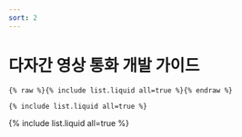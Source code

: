 ```yaml
---
sort: 2
---
```


# 다자간 영상 통화 개발 가이드

```
{% raw %}{% include list.liquid all=true %}{% endraw %}

{% include list.liquid all=true %}
```

{% include list.liquid all=true %}
